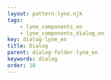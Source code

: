 ```yaml
---
layout: pattern-lyne.njk
tags: 
    - lyne_components_en
    - lyne_components_dialog_en
key: dialog-lyne_en
title: Dialog
parent: dialog-folder-lyne_en
keywords: dialog
order: 10
---
```

